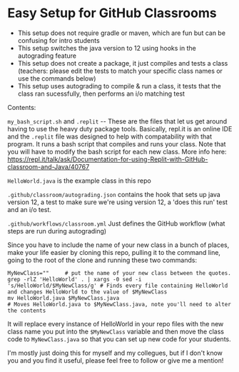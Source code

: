 # Easy Setup for GitHub Classrooms

   * This setup does not require gradle or maven, which are fun but can be confusing for intro students
   * This setup switches the java version to 12 using hooks in the autograding feature
   * This setup does not create a package, it just compiles and tests a class (teachers: please edit the tests to match your specific class names or use the commands below)
   * This setup uses autograding to compile & run a class, it tests that the class ran sucessfully, then performs an i/o matching test
   
   
   Contents:
   
   `my_bash_script.sh` and `.replit` -- These are the files that let us get around having to use the heavy duty package tools.  Basically, repl.it is an online IDE and the `.replit` file was designed to help with compatability with that program.  It runs a bash script that compiles and runs your class.  Note that you will have to modify the bash script for each new class.  More info here: https://repl.it/talk/ask/Documentation-for-using-Replit-with-GitHub-classroom-and-Java/40767

`HelloWorld.java` is the example class in this repo

`.github/classroom/autograding.json` contains the hook that sets up java version 12, a test to make sure we're using version 12, a 'does this run' test and an i/o test.

`.github/workflows/classroom.yml` Just defines the GitHub workflow (what steps are run during autograding)

Since you have to include the name of your new class in a bunch of places, make your life easier by cloning this repo, pulling it to the command line, going to the root of the clone and running these two commands:

```
MyNewClass=""     # put the name of your new class between the quotes.
grep -rlZ 'HelloWorld' . | xargs -0 sed -i 's/HelloWorld/$MyNewClass/g' # Finds every file containing HelloWorld and changes HelloWorld to the value of $MyNewClass
mv HelloWorld.java $MyNewClass.java                                     # Moves HelloWorld.java to $MyNewClass.java, note you'll need to alter the contents
```

It will replace every instance of HelloWorld in your repo files with the new class name you put into the `$MyNewClass` variable and then move the class code to `MyNewClass.java` so that you can set up new code for your students.  

I'm mostly just doing this for myself and my collegues, but if I don't know you and you find it useful, please feel free to follow or give me a mention!
